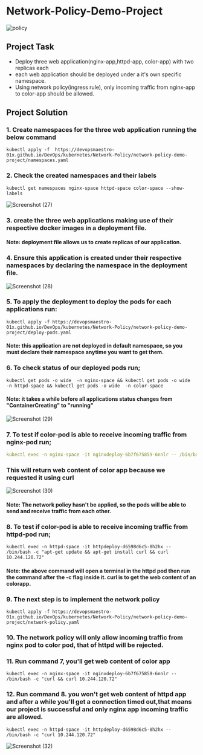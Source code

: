 
# Network-Policy-Demo-Project


![policy](https://user-images.githubusercontent.com/94924061/230791656-3f69ad76-a2f6-456b-8088-86ffe0a7773b.png)

## Project Task
- Deploy three web application(nginx-app,httpd-app, color-app) with two replicas each 
- each web application should be deployed under a it's own specific namespace.
- Using network policy(ingress rule), only incoming traffic from nginx-app to color-app should be allowed.

## Project Solution
### 1. Create namespaces for the three web application running the below command
```
kubectl apply -f  https://devopsmaestro-01x.github.io/DevOps/kubernetes/Network-Policy/network-policy-demo-project/namespaces.yaml
```
### 2. Check the created namespaces and their labels
```
kubectl get namespaces nginx-space httpd-space color-space --show-labels
```
![Screenshot (27)](https://user-images.githubusercontent.com/94924061/230792406-7df394f2-81a0-4d07-8c29-6b24fce71b59.png)

### 3. create the three web applications making use of their respective docker images in a deployment file.
#### Note: deployment file allows us to create replicas of our application. 
### 4. Ensure this application is created under their respective namespaces by declaring the namespace in the deployment file.
![Screenshot (28)](https://user-images.githubusercontent.com/94924061/230792774-f51cf19f-faa0-461b-b480-1796c0dd15f3.png)

### 5. To apply the deployment to deploy the pods for each applications run:
```
kubectl apply -f https://devopsmaestro-01x.github.io/DevOps/kubernetes/Network-Policy/network-policy-demo-project/deploy-pods.yaml
```

#### Note: this application are not deployed in default namespace, so you must declare their namespace anytime you want to get them.
### 6. To check status of our deployed pods run;
```
kubectl get pods -o wide  -n nginx-space && kubectl get pods -o wide  -n httpd-space && kubectl get pods -o wide  -n color-space
```
#### Note: it takes a while before all applications status changes from "ContainerCreating" to "running"
![Screenshot (29)](https://user-images.githubusercontent.com/94924061/230793134-c5d83920-99ba-4b60-8fad-8f7222a04c2f.png)


### 7. To test if color-pod is able to receive incoming traffic from nginx-pod run;

```yaml
kubectl exec -n nginx-space -it nginxdeploy-6b7f675859-6nnlr -- /bin/bash -c "curl && curl 10.244.120.72"
```
### This will return web content of color app because we requested it using curl <ip of colorapp> 
![Screenshot (30)](https://user-images.githubusercontent.com/94924061/230793851-5c85fe16-c4c1-4c1a-aa74-8208f0c2daea.png)

#### Note: The network policy hasn't be applied, so the pods will be able to send and receive traffic from each other.
### 8. To test if color-pod is able to receive incoming traffic from httpd-pod run;
```
kubectl exec -n httpd-space -it httpdeploy-d6598d6c5-8h2hx -- /bin/bash -c "apt-get update && apt-get install curl && curl 10.244.120.72"
```
#### Note: the above command will open a terminal in the httpd pod then run the command after the -c flag inside it. curl <ip colorapp> is to get the web content of an colorapp.
### 9.  The next step is to implement the network policy
```
kubectl apply -f https://devopsmaestro-01x.github.io/DevOps/kubernetes/Network-Policy/network-policy-demo-project/network-policy.yaml
```
### 10. The network policy will only allow incoming traffic from nginx pod to color pod, that of httpd will be rejected. 
### 11. Run command 7, you'll get web content of color app
```
kubectl exec -n nginx-space -it nginxdeploy-6b7f675859-6nnlr -- /bin/bash -c "curl && curl 10.244.120.72"
```
### 12. Run command 8. you won't get web content of httpd app and after a while you'll get a connection timed out,that means our project is successful and only nginx app incoming traffic are allowed.
```
kubectl exec -n httpd-space -it httpdeploy-d6598d6c5-8h2hx -- /bin/bash -c "curl 10.244.120.72"
```

![Screenshot (32)](https://user-images.githubusercontent.com/94924061/230794566-b21b5052-d838-4d56-80cb-bc02ca0ab836.png)


